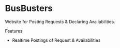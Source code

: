 # BusBusters

Website for Posting Requests & Declaring Availabilities.

Features:

* Realtime Postings of Request & Availabilities
